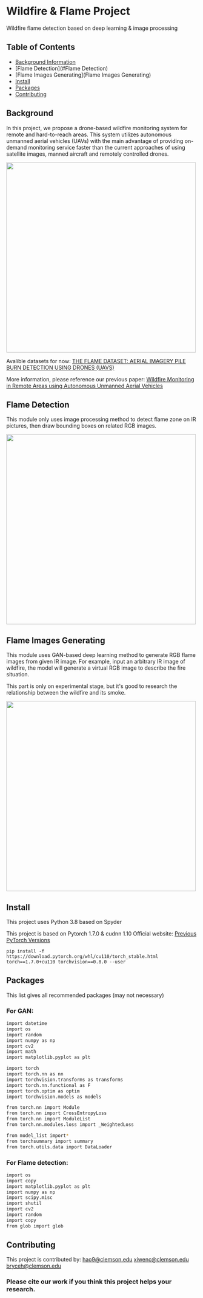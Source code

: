 # Wildfire & Flame Project
Wildfire flame detection based on deep learning & image processing

## Table of Contents
- [Background Information](#Background)
- [Flame Detection](#Flame Detection)
- [Flame Images Generating](Flame Images Generating)
- [Install](#install)
- [Packages](#packages)
- [Contributing](#contributing)


## Background
In this project, we propose a drone-based wildfire monitoring system for remote and hard-to-reach areas. This system utilizes autonomous unmanned aerial vehicles (UAVs) with the main advantage of providing on-demand monitoring service faster than the current approaches of using satellite images, manned aircraft and remotely controlled drones.

<img src="https://github.com/bot0231019/Wildfire-Flame/blob/main/flame.jpg" width="500px">


Avalible datasets for now:
<a href="https://ieee-dataport.org/open-access/flame-dataset-aerial-imagery-pile-burn-detection-using-drones-uavs">THE FLAME DATASET: AERIAL IMAGERY PILE BURN DETECTION USING DRONES (UAVS)</a>


More information, please reference our previous paper:
<a href="https://ieeexplore.ieee.org/abstract/document/8845309">Wildfire Monitoring in Remote Areas using Autonomous Unmanned Aerial Vehicles</a>


## Flame Detection
This module only uses image processing method to detect flame zone on IR pictures, then draw bounding boxes on related RGB images.

<img src="https://github.com/bot0231019/Wildfire-Flame/blob/main/Flame_detection/plot/Figure%202022-06-30%20001211.png" width="500px">




## Flame Images Generating
This module uses GAN-based deep learning method to generate RGB flame images from given IR image. For example, input an arbitrary IR image of wildfire, the model will generate a virtual RGB image to describe the fire situation.

This part is only on experimental stage, but it's good to research the relationship between the wildfire and its smoke.

<img src="https://github.com/bot0231019/Wildfire-Flame/blob/main/Flame_GAN/plot/Figure%202022-06-16%20233050.png" width="500px">






## Install
This project uses Python 3.8 based on Spyder

This project is based on Pytorch 1.7.0 & cudnn 1.10
Official website: <a href="https://pytorch.org/get-started/previous-versions/">Previous PyTorch Versions</a>
```
pip install -f https://download.pytorch.org/whl/cu110/torch_stable.html torch==1.7.0+cu110 torchvision==0.8.0 --user
```



## Packages
This list gives all recommended packages (may not necessary)

### For GAN:
```sh
import datetime
import os
import random
import numpy as np
import cv2
import math
import matplotlib.pyplot as plt

import torch  
import torch.nn as nn
import torchvision.transforms as transforms
import torch.nn.functional as F
import torch.optim as optim
import torchvision.models as models

from torch.nn import Module
from torch.nn import CrossEntropyLoss
from torch.nn import ModuleList
from torch.nn.modules.loss import _WeightedLoss

from model_list import*
from torchsummary import summary
from torch.utils.data import DataLoader
```


### For Flame detection:
```sh
import os
import copy
import matplotlib.pyplot as plt
import numpy as np
import scipy.misc
import shutil
import cv2
import random
import copy
from glob import glob
```


## Contributing
This project is contributed by: 
<a href="hao9@g.clemson.edu">hao9@clemson.edu</a>
<a href="xiwenc@g.clemson.edu">xiwenc@clemson.edu</a>
<a href="bryceh@g.clemson.edu">bryceh@clemson.edu</a>

### Please cite our work if you think this project helps your research.
